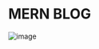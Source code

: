 # MERN BLOG 
 
![image](https://user-images.githubusercontent.com/65126639/125960055-c3795800-d652-4265-a021-164f487b478f.png)

